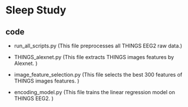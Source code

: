 # Sleep Study

## code

* run_all_scripts.py (This file preprocesses all THINGS EEG2 raw data.)

* THINGS_alexnet.py (This file extracts THINGS images features by Alexnet. )

* image_feature_selection.py (This file selects the best 300 features of THINGS images features. )

* encoding_model.py (This file trains the linear regression model on THINGS EEG2. )